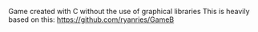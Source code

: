  Game created with C without the use of graphical libraries
 This is heavily based on this: https://github.com/ryanries/GameB
